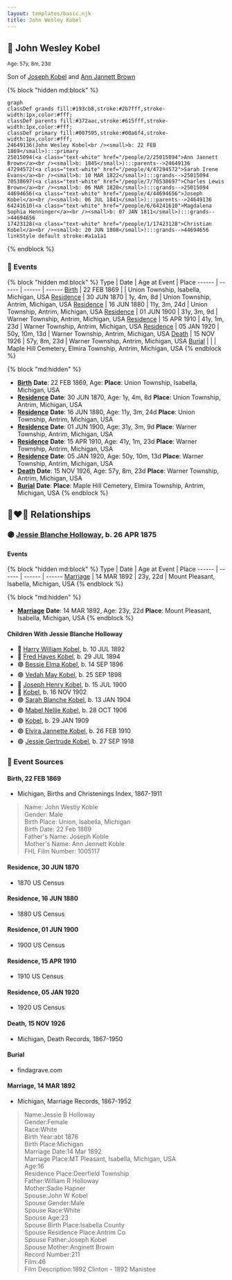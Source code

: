 ```yaml
---
layout: templates/basic.njk
title: John Wesley Kobel
---
```

## 🔵 John Wesley Kobel
<small>Age: 57y, 8m, 23d</small>

Son of [Joseph Kobel](/people/4/44694656) and [Ann Jannett Brown](/people/2/25015094)

{% block "hidden md:block" %}
```mermaid
graph
classDef grands fill:#193cb8,stroke:#2b7fff,stroke-width:1px,color:#fff;
classDef parents fill:#372aac,stroke:#615fff,stroke-width:1px,color:#fff;
classDef primary fill:#007595,stroke:#00a6f4,stroke-width:1px,color:#fff;
24649136(John Wesley Kobel<br /><small>b: 22 FEB 1869</small>):::primary
25015094(<a class="text-white" href="/people/2/25015094">Ann Jannett Brown</a><br /><small>b: 1845</small>):::parents-->24649136
47294572(<a class="text-white" href="/people/4/47294572">Sarah Irene Evans</a><br /><small>b: 10 MAR 1822</small>):::grands-->25015094
70538697(<a class="text-white" href="/people/7/70538697">Charles Lewis Brown</a><br /><small>b: 06 MAR 1820</small>):::grands-->25015094
44694656(<a class="text-white" href="/people/4/44694656">Joseph Kobel</a><br /><small>b: 06 JUL 1841</small>):::parents-->24649136
64241610(<a class="text-white" href="/people/6/64241610">Magdalena Sophia Henninger</a><br /><small>b: 07 JAN 1811</small>):::grands-->44694656
17423128(<a class="text-white" href="/people/1/17423128">Christian Kobel</a><br /><small>b: 20 JUN 1808</small>):::grands-->44694656
linkStyle default stroke:#a1a1a1
```
{% endblock %}

### 📆 Events

{% block "hidden md:block" %}
Type | Date | Age at Event | Place
------ | ------ | ------ | ------
[Birth](#event-event-2) | 22 FEB 1869 |  | Union Township, Isabella, Michigan, USA
[Residence](#event-event-0) | 30 JUN 1870 | 1y, 4m, 8d | Union Township, Antrim, Michigan, USA
[Residence](#event-event-1) | 16 JUN 1880 | 11y, 3m, 24d | Union Township, Antrim, Michigan, USA
[Residence](#event-event-2) | 01 JUN 1900 | 31y, 3m, 9d | Warner Township, Antrim, Michigan, USA
[Residence](#event-event-3) | 15 APR 1910 | 41y, 1m, 23d | Warner Township, Antrim, Michigan, USA
[Residence](#event-event-4) | 05 JAN 1920 | 50y, 10m, 13d | Warner Township, Antrim, Michigan, USA
[Death](#event-event-8) | 15 NOV 1926 | 57y, 8m, 23d | Warner Township, Antrim, Michigan, USA
[Burial](#event-event-9) |  |  | Maple Hill Cemetery, Elmira Township, Antrim, Michigan, USA
{% endblock %}

{% block "md:hidden" %}
- **[Birth](#event-event-2)**
**Date**: 22 FEB 1869, Age:
**Place**: Union Township, Isabella, Michigan, USA
- **[Residence](#event-event-0)**
**Date**: 30 JUN 1870, Age: 1y, 4m, 8d
**Place**: Union Township, Antrim, Michigan, USA
- **[Residence](#event-event-1)**
**Date**: 16 JUN 1880, Age: 11y, 3m, 24d
**Place**: Union Township, Antrim, Michigan, USA
- **[Residence](#event-event-2)**
**Date**: 01 JUN 1900, Age: 31y, 3m, 9d
**Place**: Warner Township, Antrim, Michigan, USA
- **[Residence](#event-event-3)**
**Date**: 15 APR 1910, Age: 41y, 1m, 23d
**Place**: Warner Township, Antrim, Michigan, USA
- **[Residence](#event-event-4)**
**Date**: 05 JAN 1920, Age: 50y, 10m, 13d
**Place**: Warner Township, Antrim, Michigan, USA
- **[Death](#event-event-8)**
**Date**: 15 NOV 1926, Age: 57y, 8m, 23d
**Place**: Warner Township, Antrim, Michigan, USA
- **[Burial](#event-event-9)**
**Date**:
**Place**: Maple Hill Cemetery, Elmira Township, Antrim, Michigan, USA
{% endblock %}

## 👩‍❤️‍👨 Relationships

### 🟣 [Jessie Blanche Holloway](/people/2/29242864), b. 26 APR 1875

#### Events

{% block "hidden md:block" %}
Type | Date | Age at Event | Place
------ | ------ | ------ | ------
[Marriage](#event-family-0-event-0) | 14 MAR 1892 | 23y, 22d | Mount Pleasant, Isabella, Michigan, USA
{% endblock %}

{% block "md:hidden" %}
- **[Marriage](#event-family-0-event-0)**
**Date**: 14 MAR 1892, Age: 23y, 22d
**Place**: Mount Pleasant, Isabella, Michigan, USA
{% endblock %}

#### Children With Jessie Blanche Holloway
* 🔵 [Harry William Kobel](/people/3/30496161), b. 10 JUL 1892
* 🔵 [Fred Hayes Kobel](/people/1/1672312), b. 29 JUL 1894
* 🟣 [Bessie Elma Kobel](/people/3/34277096), b. 14 SEP 1896
* 🟣 [Vedah May Kobel](/people/5/52554620), b. 25 SEP 1898
* 🔵 [Joseph Henry Kobel](/people/5/50400728), b. 15 JUL 1900
* 🔵 [Kobel](/people/4/43995845), b. 16 NOV 1902
* 🟣 [Sarah Blanche Kobel](/people/4/40397804), b. 13 JAN 1904
* 🟣 [Mabel Nellie Kobel](/people/6/69123608), b. 28 OCT 1906
* 🟣 [Kobel](/people/7/71908748), b. 29 JAN 1909
* 🟣 [Elvira Jannette Kobel](/people/2/2756961), b. 26 FEB 1910
* 🟣 [Jessie Gertrude Kobel](/people/9/95617946), b. 27 SEP 1918
### 📰 Event Sources

#### <a id="event-event-2"></a> Birth, 22 FEB 1869
* Michigan, Births and Christenings Index, 1867-1911
>   
  > Name: John Westly Koble  
  > Gender: Male  
  > Birth Place: Union, Isabella, Michigan  
  > Birth Date: 22 Feb 1869  
  > Father's Name: Joseph Koble  
  > Mother's Name: Ann Jennett Koble  
  > FHL Film Number: 1005117

#### <a id="event-event-0"></a> Residence, 30 JUN 1870
* 1870 US Census

#### <a id="event-event-1"></a> Residence, 16 JUN 1880
* 1880 US Census

#### <a id="event-event-2"></a> Residence, 01 JUN 1900
* 1900 US Census

#### <a id="event-event-3"></a> Residence, 15 APR 1910
* 1910 US Census

#### <a id="event-event-4"></a> Residence, 05 JAN 1920
* 1920 US Census

#### <a id="event-event-8"></a> Death, 15 NOV 1926
* Michigan, Death Records, 1867-1950

#### <a id="event-event-9"></a> Burial
* findagrave.com
#### <a id="event-family-0-event-0"></a> Marriage, 14 MAR 1892
* Michigan, Marriage Records, 1867-1952
>   
  > Name:Jessie B Holloway  
  > Gender:Female  
  > Race:White  
  > Birth Year:abt 1876  
  > Birth Place:Michigan  
  > Marriage Date:14 Mar 1892  
  > Marriage Place:MT Pleasant, Isabella, Michigan, USA  
  > Age:16  
  > Residence Place:Deerfield Township  
  > Father:William R Holloway  
  > Mother:Sadie Hapner  
  > Spouse:John W Kobel  
  > Spouse Gender:Male  
  > Spouse Race:White  
  > Spouse Age:23  
  > Spouse Birth Place:Isabella County  
  > Spouse Residence Place:Antrim Co  
  > Spouse Father:Joseph Kobel  
  > Spouse Mother:Anginett Brown  
  > Record Number:211  
  > Film:46  
  > Film Description:1892 Clinton - 1892 Manistee
